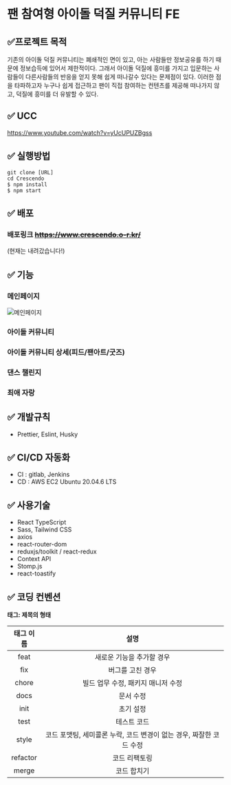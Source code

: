 # 팬 참여형 아이돌 덕질 커뮤니티 FE

## ✅프로젝트 목적

기존의 아이돌 덕질 커뮤니티는 폐쇄적인 면이 있고, 아는 사람들만 정보공유를 하기 때문에 정보습득에 있어서 제한적이다. 그래서 아이돌 덕질에 흥미를 가지고 입문하는 사람들이 다른사람들의 반응을 얻지 못해 쉽게 떠나갈수 있다는 문제점이 있다. 이러한 점을 타파하고자 누구나 쉽게 접근하고 팬이 직접 참여하는 컨텐츠를 제공해 떠나가지 않고, 덕질에 흥미를 더 유발할 수 있다.
## ✅ UCC

https://www.youtube.com/watch?v=yUcUPUZBgss

## ✅ 실행방법

```
git clone [URL]
cd Crescendo
$ npm install
$ npm start
```

## ✅ 배포

### 배포링크 ~~https://www.crescendo.o-r.kr/~~
(현재는 내려갔습니다!)


## ✅ 기능

### 메인페이지
![메인페이지](https://github.com/user-attachments/assets/c67c6baf-c703-4f7e-97bc-3e76ef9d4fdd)

### 아이돌 커뮤니티

### 아이돌 커뮤니티 상세(피드/팬아트/굿즈)

### 댄스 챌린지

### 최애 자랑

## ✅ 개발규칙
- Prettier, Eslint, Husky

## ✅ CI/CD 자동화
- CI : gitlab, Jenkins
- CD : AWS EC2 Ubuntu 20.04.6 LTS 
## ✅ 사용기술

- React TypeScript
- Sass, Tailwind CSS
- axios
- react-router-dom
- reduxjs/toolkit / react-redux
- Context API
- Stomp.js
- react-toastify

## ✅ 코딩 컨벤션

**태그: 제목의 형태**

| 태그 이름 |                                설명                                 |
| :-------: | :-----------------------------------------------------------------: |
|   feat    |                      새로운 기능을 추가할 경우                      |
|    fix    |                          버그를 고친 경우                           |
|   chore   |                 빌드 업무 수정, 패키지 매니저 수정                  |
|   docs    |                              문서 수정                              |
|   init    |                              초기 설정                              |
|   test    |                             테스트 코드                             |
|   style   | 코드 포맷팅, 세미콜론 누락, 코드 변경이 없는 경우, 짜잘한 코드 수정 |
| refactor  |                            코드 리팩토링                            |
|   merge   |                             코드 합치기                             |

